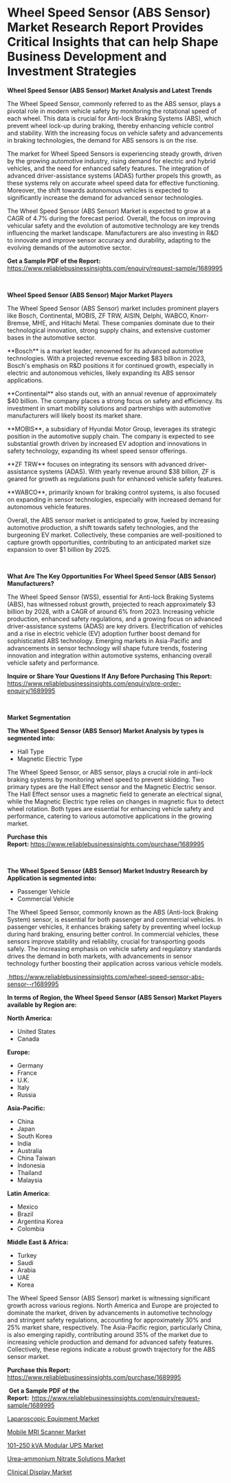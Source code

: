<p><h1>Wheel Speed Sensor (ABS Sensor) Market Research Report Provides Critical Insights that can help Shape Business Development and Investment Strategies</h1></p><p><strong>Wheel Speed Sensor (ABS Sensor) Market Analysis and Latest Trends</strong></p>
<p><p>The Wheel Speed Sensor, commonly referred to as the ABS sensor, plays a pivotal role in modern vehicle safety by monitoring the rotational speed of each wheel. This data is crucial for Anti-lock Braking Systems (ABS), which prevent wheel lock-up during braking, thereby enhancing vehicle control and stability. With the increasing focus on vehicle safety and advancements in braking technologies, the demand for ABS sensors is on the rise.</p><p>The market for Wheel Speed Sensors is experiencing steady growth, driven by the growing automotive industry, rising demand for electric and hybrid vehicles, and the need for enhanced safety features. The integration of advanced driver-assistance systems (ADAS) further propels this growth, as these systems rely on accurate wheel speed data for effective functioning. Moreover, the shift towards autonomous vehicles is expected to significantly increase the demand for advanced sensor technologies.</p><p>The Wheel Speed Sensor (ABS Sensor) Market is expected to grow at a CAGR of 4.7% during the forecast period. Overall, the focus on improving vehicular safety and the evolution of automotive technology are key trends influencing the market landscape. Manufacturers are also investing in R&D to innovate and improve sensor accuracy and durability, adapting to the evolving demands of the automotive sector.</p></p>
<p><strong>Get a Sample PDF of the Report:&nbsp;</strong> <a href="https://www.reliablebusinessinsights.com/enquiry/request-sample/1689995?utm_campaign=75&utm_medium=2&utm_source=Github&utm_content=ia&utm_term=05112024&utm_id=wheel-speed-sensor-abs-sensor">https://www.reliablebusinessinsights.com/enquiry/request-sample/1689995</a></p>
<p>&nbsp;</p>
<p><strong>Wheel Speed Sensor (ABS Sensor) Major Market Players</strong></p>
<p><p>The Wheel Speed Sensor (ABS Sensor) market includes prominent players like Bosch, Continental, MOBIS, ZF TRW, AISIN, Delphi, WABCO, Knorr-Bremse, MHE, and Hitachi Metal. These companies dominate due to their technological innovation, strong supply chains, and extensive customer bases in the automotive sector.</p><p>**Bosch** is a market leader, renowned for its advanced automotive technologies. With a projected revenue exceeding $83 billion in 2023, Bosch's emphasis on R&D positions it for continued growth, especially in electric and autonomous vehicles, likely expanding its ABS sensor applications.</p><p>**Continental** also stands out, with an annual revenue of approximately $40 billion. The company places a strong focus on safety and efficiency. Its investment in smart mobility solutions and partnerships with automotive manufacturers will likely boost its market share.</p><p>**MOBIS**, a subsidiary of Hyundai Motor Group, leverages its strategic position in the automotive supply chain. The company is expected to see substantial growth driven by increased EV adoption and innovations in safety technology, expanding its wheel speed sensor offerings.</p><p>**ZF TRW** focuses on integrating its sensors with advanced driver-assistance systems (ADAS). With yearly revenue around $38 billion, ZF is geared for growth as regulations push for enhanced vehicle safety features.</p><p>**WABCO**, primarily known for braking control systems, is also focused on expanding in sensor technologies, especially with increased demand for autonomous vehicle features. </p><p>Overall, the ABS sensor market is anticipated to grow, fueled by increasing automotive production, a shift towards safety technologies, and the burgeoning EV market. Collectively, these companies are well-positioned to capture growth opportunities, contributing to an anticipated market size expansion to over $1 billion by 2025.</p></p>
<p>&nbsp;</p>
<p><strong>What Are The Key Opportunities For Wheel Speed Sensor (ABS Sensor) Manufacturers?</strong></p>
<p><p>The Wheel Speed Sensor (WSS), essential for Anti-lock Braking Systems (ABS), has witnessed robust growth, projected to reach approximately $3 billion by 2028, with a CAGR of around 6% from 2023. Increasing vehicle production, enhanced safety regulations, and a growing focus on advanced driver-assistance systems (ADAS) are key drivers. Electrification of vehicles and a rise in electric vehicle (EV) adoption further boost demand for sophisticated ABS technology. Emerging markets in Asia-Pacific and advancements in sensor technology will shape future trends, fostering innovation and integration within automotive systems, enhancing overall vehicle safety and performance.</p></p>
<p><strong>Inquire or Share Your Questions If Any Before Purchasing This Report:</strong> <a href="https://www.reliablebusinessinsights.com/enquiry/pre-order-enquiry/1689995?utm_campaign=75&utm_medium=2&utm_source=Github&utm_content=ia&utm_term=05112024&utm_id=wheel-speed-sensor-abs-sensor">https://www.reliablebusinessinsights.com/enquiry/pre-order-enquiry/1689995</a></p>
<p>&nbsp;</p>
<p><strong>Market Segmentation</strong></p>
<p><strong>The Wheel Speed Sensor (ABS Sensor) Market Analysis by types is segmented into:</strong></p>
<p><ul><li>Hall Type</li><li>Magnetic Electric Type</li></ul></p>
<p><p>The Wheel Speed Sensor, or ABS sensor, plays a crucial role in anti-lock braking systems by monitoring wheel speed to prevent skidding. Two primary types are the Hall Effect sensor and the Magnetic Electric sensor. The Hall Effect sensor uses a magnetic field to generate an electrical signal, while the Magnetic Electric type relies on changes in magnetic flux to detect wheel rotation. Both types are essential for enhancing vehicle safety and performance, catering to various automotive applications in the growing market.</p></p>
<p><strong>Purchase this Report:&nbsp;</strong><a href="https://www.reliablebusinessinsights.com/purchase/1689995?utm_campaign=75&utm_medium=2&utm_source=Github&utm_content=ia&utm_term=05112024&utm_id=wheel-speed-sensor-abs-sensor">https://www.reliablebusinessinsights.com/purchase/1689995</a></p>
<p>&nbsp;</p>
<p><strong>The Wheel Speed Sensor (ABS Sensor) Market Industry Research by Application is segmented into:</strong></p>
<p><ul><li>Passenger Vehicle</li><li>Commercial Vehicle</li></ul></p>
<p><p>The Wheel Speed Sensor, commonly known as the ABS (Anti-lock Braking System) sensor, is essential for both passenger and commercial vehicles. In passenger vehicles, it enhances braking safety by preventing wheel lockup during hard braking, ensuring better control. In commercial vehicles, these sensors improve stability and reliability, crucial for transporting goods safely. The increasing emphasis on vehicle safety and regulatory standards drives the demand in both markets, with advancements in sensor technology further boosting their application across various vehicle models.</p></p>
<p><a href="https://www.reliablebusinessinsights.com/wheel-speed-sensor-abs-sensor--r1689995?utm_campaign=75&utm_medium=2&utm_source=Github&utm_content=ia&utm_term=05112024&utm_id=wheel-speed-sensor-abs-sensor">&nbsp;https://www.reliablebusinessinsights.com/wheel-speed-sensor-abs-sensor--r1689995</a></p>
<p><strong>In terms of Region, the Wheel Speed Sensor (ABS Sensor) Market Players available by Region are:</strong></p>
<p>
    <p> <strong> North America: </strong>
        <ul>
            <li>United States</li>
            <li>Canada</li>
        </ul>
        </p> 
    <p> <strong> Europe: </strong>
        <ul>
            <li>Germany</li>
            <li>France</li>
            <li>U.K.</li>
            <li>Italy</li>
            <li>Russia</li>
        </ul>
        </p> 
    <p> <strong> Asia-Pacific: </strong>
        <ul>
            <li>China</li>
            <li>Japan</li>
            <li>South Korea</li>
            <li>India</li>
            <li>Australia</li>
            <li>China Taiwan</li>
            <li>Indonesia</li>
            <li>Thailand</li>
            <li>Malaysia</li>
        </ul>
        </p> 
    <p> <strong> Latin America: </strong>
        <ul>
            <li>Mexico</li>
            <li>Brazil</li>
            <li>Argentina Korea</li>
            <li>Colombia</li>
        </ul>
        </p> 
    <p> <strong> Middle East & Africa: </strong>
        <ul>
            <li>Turkey</li>
            <li>Saudi</li>
            <li>Arabia</li>
            <li>UAE</li>
            <li>Korea</li>
        </ul>
    </p>
    </p>
<p><p>The Wheel Speed Sensor (ABS Sensor) market is witnessing significant growth across various regions. North America and Europe are projected to dominate the market, driven by advancements in automotive technology and stringent safety regulations, accounting for approximately 30% and 25% market share, respectively. The Asia-Pacific region, particularly China, is also emerging rapidly, contributing around 35% of the market due to increasing vehicle production and demand for advanced safety features. Collectively, these regions indicate a robust growth trajectory for the ABS sensor market.</p></p>
<p><strong>Purchase this Report: </strong><a href="https://www.reliablebusinessinsights.com/purchase/1689995?utm_campaign=75&utm_medium=2&utm_source=Github&utm_content=ia&utm_term=05112024&utm_id=wheel-speed-sensor-abs-sensor">https://www.reliablebusinessinsights.com/purchase/1689995</a></p>
<p>&nbsp;<strong>Get a Sample PDF of the Report:&nbsp;&nbsp;</strong><a href="https://www.reliablebusinessinsights.com/enquiry/request-sample/1689995?utm_campaign=75&utm_medium=2&utm_source=Github&utm_content=ia&utm_term=05112024&utm_id=wheel-speed-sensor-abs-sensor">https://www.reliablebusinessinsights.com/enquiry/request-sample/1689995</a></p>
<p><strong></strong></p>
<p><p><a href="https://issuu.com/reportprime-2/docs/laparoscopic-equipment-market-size-_9414b43885a7ad?utm_campaign=75&utm_medium=2&utm_source=Github&utm_content=ia&utm_term=05112024&utm_id=wheel-speed-sensor-abs-sensor">Laparoscopic Equipment Market</a></p><p><a href="https://issuu.com/reportprime-2/docs/mobile-mri-scanner-market-size-2030_b0a160d024fcf3?utm_campaign=75&utm_medium=2&utm_source=Github&utm_content=ia&utm_term=05112024&utm_id=wheel-speed-sensor-abs-sensor">Mobile MRI Scanner Market</a></p><p><a href="https://github.com/taketakyriffecd/Market-Research-Report-List-1/blob/main/101250-kva-modular-ups-market.md?utm_campaign=75&utm_medium=2&utm_source=Github&utm_content=ia&utm_term=05112024&utm_id=wheel-speed-sensor-abs-sensor">101–250 kVA Modular UPS Market</a></p><p><a href="https://github.com/shivermasallash/Market-Research-Report-List-1/blob/main/ureaammonium-nitrate-solutions-market.md?utm_campaign=75&utm_medium=2&utm_source=Github&utm_content=ia&utm_term=05112024&utm_id=wheel-speed-sensor-abs-sensor">Urea–ammonium Nitrate Solutions Market</a></p><p><a href="https://issuu.com/reportprime-2/docs/clinical-display-market-size-2030.p_6c683f8a36bbe7?utm_campaign=75&utm_medium=2&utm_source=Github&utm_content=ia&utm_term=05112024&utm_id=wheel-speed-sensor-abs-sensor">Clinical Display Market</a></p></p>